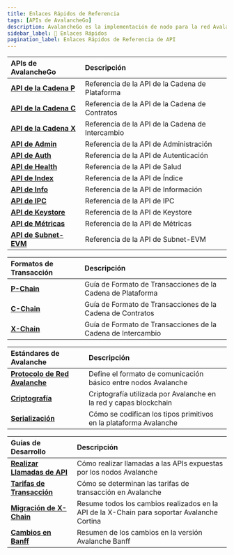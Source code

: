 ```yaml
---
title: Enlaces Rápidos de Referencia
tags: [APIs de AvalancheGo]
description: AvalancheGo es la implementación de nodo para la red Avalanche, una plataforma blockchain con alta capacidad de procesamiento y transacciones rápidas. Esta página es una visión general de las APIs asociadas con AvalancheGo.
sidebar_label: 🔗 Enlaces Rápidos
pagination_label: Enlaces Rápidos de Referencia de API
---
```


| APIs de AvalancheGo                                             | Descripción                                      |
| :-------------------------------------------------------------- | :----------------------------------------------- |
| [**API de la Cadena P**](/reference/avalanchego/p-chain/api.md) | Referencia de la API de la Cadena de Plataforma  |
| [**API de la Cadena C**](/reference/avalanchego/c-chain/api.md) | Referencia de la API de la Cadena de Contratos   |
| [**API de la Cadena X**](/reference/avalanchego/x-chain/api.md) | Referencia de la API de la Cadena de Intercambio |
| [**API de Admin**](/reference/avalanchego/admin-api.md)         | Referencia de la API de Administración           |
| [**API de Auth**](/reference/avalanchego/auth-api.md)           | Referencia de la API de Autenticación            |
| [**API de Health**](/reference/avalanchego/health-api.md)       | Referencia de la API de Salud                    |
| [**API de Index**](/reference/avalanchego/index-api.md)         | Referencia de la API de Índice                   |
| [**API de Info**](/reference/avalanchego/info-api.md)           | Referencia de la API de Información              |
| [**API de IPC**](/reference/avalanchego/ipc-api.md)             | Referencia de la API de IPC                      |
| [**API de Keystore**](/reference/avalanchego/keystore-api.md)   | Referencia de la API de Keystore                 |
| [**API de Métricas**](/reference/avalanchego/metrics-api.md)    | Referencia de la API de Métricas                 |
| [**API de Subnet-EVM**](/reference/subnet-evm/api.md)           | Referencia de la API de Subnet-EVM               |

| Formatos de Transacción                                     | Descripción                                                  |
| :---------------------------------------------------------- | :----------------------------------------------------------- |
| [**P-Chain**](/reference/avalanchego/p-chain/txn-format.md) | Guía de Formato de Transacciones de la Cadena de Plataforma  |
| [**C-Chain**](/reference/avalanchego/c-chain/txn-format.md) | Guía de Formato de Transacciones de la Cadena de Contratos   |
| [**X-Chain**](/reference/avalanchego/x-chain/txn-format.md) | Guía de Formato de Transacciones de la Cadena de Intercambio |

| Estándares de Avalanche                                                              | Descripción                                                       |
| :----------------------------------------------------------------------------------- | :---------------------------------------------------------------- |
| [**Protocolo de Red Avalanche**](/reference/standards/avalanche-network-protocol.md) | Define el formato de comunicación básico entre nodos Avalanche    |
| [**Criptografía**](/reference/standards/cryptographic-primitives.md)                 | Criptografía utilizada por Avalanche en la red y capas blockchain |
| [**Serialización**](/reference/standards/serialization-primitives.md)                | Cómo se codifican los tipos primitivos en la plataforma Avalanche |

| Guías de Desarrollo                                                              | Descripción                                                                                 |
| :------------------------------------------------------------------------------- | :------------------------------------------------------------------------------------------ |
| [**Realizar Llamadas de API**](/reference/standards/guides/issuing-api-calls.md) | Cómo realizar llamadas a las APIs expuestas por los nodos Avalanche                         |
| [**Tarifas de Transacción**](/reference/standards/guides/txn-fees.md)            | Cómo se determinan las tarifas de transacción en Avalanche                                  |
| [**Migración de X-Chain**](/reference/standards/guides/x-chain-migration.md)     | Resume todos los cambios realizados en la API de la X-Chain para soportar Avalanche Cortina |
| [**Cambios en Banff**](/reference/standards/guides/banff-changes.md)             | Resumen de los cambios en la versión Avalanche Banff                                        |
